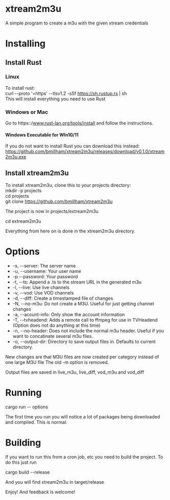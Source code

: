 # xtream2m3u
A simple program to create a m3u with the given xtream credentials

# Installing

## Install Rust

### Linux
To install rust:\
curl --proto '=https' --tlsv1.2 -sSf https://sh.rustup.rs | sh\
This will install everything you need to use Rust

### Windows or Mac

Go to https::/www.rust-lan.org/tools/install and follow the instructions.

#### Windows Executable for WIn10/11

If you do not want to install Rust you can download this instead:\
https://github.com/bmillham/xtream2m3u/releases/download/v0.1.0/xtream2m3u.exe

## Install xtream2m3u

To install xtream2m3u, clone this to your projects directory:\
mkdir -p projects\
cd projects\
git clone https://github.com/bmillham/xtream2m3u

The project is now in projects/extream2m3u

cd extream2m3u

Everything from here on is done in the xtream2m3u directory.

# Options
+ -s, --server: The server name
+ -u, --username: Your user name
+ -p --password: Your password
+ -t, --ts: Append a .ts to the stream URL in the generated m3u
+ -l, --live: Use live channels
+ -v, --vod: Use VOD channels
+ -d, --diff: Create a timestamped file of changes
+ -N, --no-m3u: Do not create a M3U. Useful for just getting channel changes
+ -a, --acount-info: Only show the account information
+ -T, --tvheadend: Adds a remote call to ffmpeg for use in TVHeadend (Option does not do anything at this time)
+ -n, --no-header: Does not include the normal m3u header. Useful if you want to concatinate several m3u files.
+ -o, --output-dir: Directory to save output files in. Defaults to current directory.

New changes are that M3U files are now created per category instead of one large M3U file
The old -m option is removed.

Output files are saved in live\_m3u, live\_diff, vod\_m3u and vod\_diff

# Running

cargo run -- options

The first time you run you will notice a lot of packages being downloaded and compiled.
This is normal.

# Building
If you want to run this from a cron job, etc you need to build the project. To do this just run

cargo build --release

And you will find xtream2m3u in target/release

Enjoy! And feedback is welcome!
